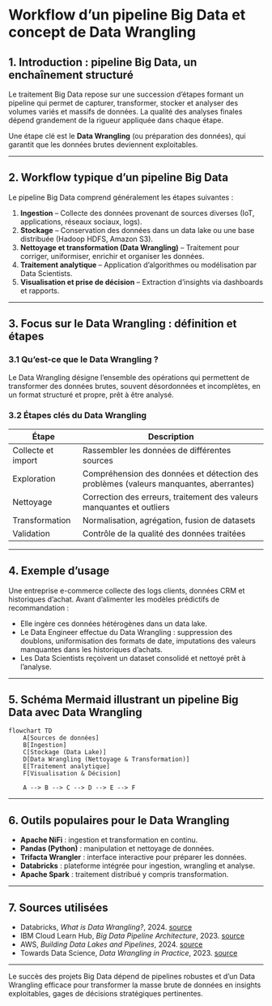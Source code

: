 # Workflow d’un pipeline Big Data et concept de Data Wrangling

## 1. Introduction : pipeline Big Data, un enchaînement structuré

Le traitement Big Data repose sur une succession d’étapes formant un pipeline qui permet de capturer, transformer, stocker et analyser des volumes variés et massifs de données. La qualité des analyses finales dépend grandement de la rigueur appliquée dans chaque étape.

Une étape clé est le **Data Wrangling** (ou préparation des données), qui garantit que les données brutes deviennent exploitables.

---

## 2. Workflow typique d’un pipeline Big Data

Le pipeline Big Data comprend généralement les étapes suivantes :

1. **Ingestion** – Collecte des données provenant de sources diverses (IoT, applications, réseaux sociaux, logs).
2. **Stockage** – Conservation des données dans un data lake ou une base distribuée (Hadoop HDFS, Amazon S3).
3. **Nettoyage et transformation (Data Wrangling)** – Traitement pour corriger, uniformiser, enrichir et organiser les données.
4. **Traitement analytique** – Application d’algorithmes ou modélisation par Data Scientists.
5. **Visualisation et prise de décision** – Extraction d’insights via dashboards et rapports.

---

## 3. Focus sur le Data Wrangling : définition et étapes

### 3.1 Qu’est-ce que le Data Wrangling ?

Le Data Wrangling désigne l’ensemble des opérations qui permettent de transformer des données brutes, souvent désordonnées et incomplètes, en un format structuré et propre, prêt à être analysé.

### 3.2 Étapes clés du Data Wrangling

| Étape               | Description                              |
|---------------------|------------------------------------------|
| Collecte et import  | Rassembler les données de différentes sources |
| Exploration         | Compréhension des données et détection des problèmes (valeurs manquantes, aberrantes) |
| Nettoyage           | Correction des erreurs, traitement des valeurs manquantes et outliers |
| Transformation      | Normalisation, agrégation, fusion de datasets |
| Validation          | Contrôle de la qualité des données traitées |

---

## 4. Exemple d’usage

Une entreprise e-commerce collecte des logs clients, données CRM et historiques d’achat. Avant d’alimenter les modèles prédictifs de recommandation :

- Elle ingère ces données hétérogènes dans un data lake.
- Le Data Engineer effectue du Data Wrangling : suppression des doublons, uniformisation des formats de date, imputations des valeurs manquantes dans les historiques d’achats.
- Les Data Scientists reçoivent un dataset consolidé et nettoyé prêt à l’analyse.

---

## 5. Schéma Mermaid illustrant un pipeline Big Data avec Data Wrangling

```mermaid
flowchart TD
    A[Sources de données]
    B[Ingestion]
    C[Stockage (Data Lake)]
    D[Data Wrangling (Nettoyage & Transformation)]
    E[Traitement analytique]
    F[Visualisation & Décision]

    A --> B --> C --> D --> E --> F
```

---

## 6. Outils populaires pour le Data Wrangling

- **Apache NiFi** : ingestion et transformation en continu.
- **Pandas (Python)** : manipulation et nettoyage de données.
- **Trifacta Wrangler** : interface interactive pour préparer les données.
- **Databricks** : plateforme intégrée pour ingestion, wrangling et analyse.
- **Apache Spark** : traitement distribué y compris transformation.

---

## 7. Sources utilisées

- Databricks, *What is Data Wrangling?*, 2024. [source](https://databricks.com/glossary/data-wrangling)
- IBM Cloud Learn Hub, *Big Data Pipeline Architecture*, 2023. [source](https://www.ibm.com/cloud/learn/big-data-pipeline)
- AWS, *Building Data Lakes and Pipelines*, 2024. [source](https://aws.amazon.com/big-data/datalakes-and-pipelines/)
- Towards Data Science, *Data Wrangling in Practice*, 2023. [source](https://towardsdatascience.com/data-wrangling-in-practice-24ce5ffb2967)

---

Le succès des projets Big Data dépend de pipelines robustes et d’un Data Wrangling efficace pour transformer la masse brute de données en insights exploitables, gages de décisions stratégiques pertinentes.